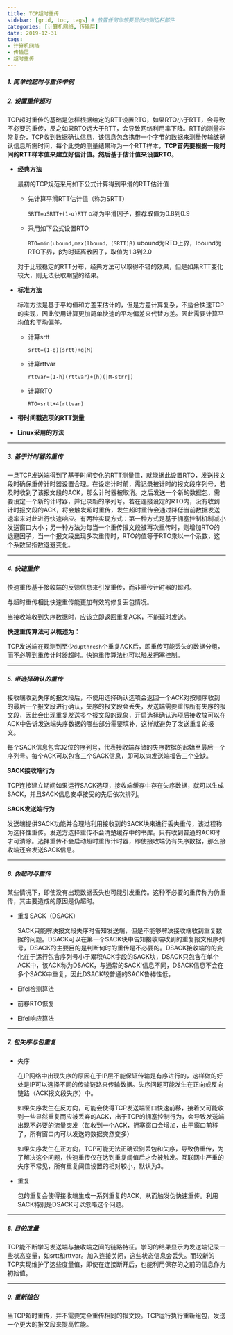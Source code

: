 ```yaml
---
title: TCP超时重传
sidebar: [grid, toc, tags] # 放置任何你想要显示的侧边栏部件
categories: [计算机网络, 传输层]
date: 2019-12-31
tags:
- 计算机网络
- 传输层
- 超时重传
---
```




##### 1. 简单的超时与重传举例

##### 2. 设置重传超时

TCP超时重传的基础是怎样根据给定的RTT设置RTO，如果RTO小于RTT，会导致不必要的重传，反之如果RTO远大于RTT，会导致网络利用率下降。RTT的测量非常复杂，TCP收到数据确认信息，该信息包含携带一个字节的数据来测量传输该确认信息所需时间，每个此类的测量结果称为一个RTT样本，**TCP首先要根据一段时间的RTT样本值来建立好估计值。然后基于估计值来设置RTO**。

- **经典方法**

  最初的TCP规范采用如下公式计算得到平滑的RTT估计值

  - 先计算平滑RTT估计值（称为SRTT）

    `SRTT=αSRTT+(1-α)RTT` α称为平滑因子，推荐取值为0.8到0.9

  - 采用如下公式设置RTO

    `RTO=min(ubound,max(lbound，(SRTT)β)`
    ubound为RTO上界，Ibound为RTO下界，β为时延离散因子，取值为1.3到2.0

  对于比较稳定的RTT分布，经典方法可以取得不错的效果，但是如果RTT变化较大，则无法获取期望的结果。

- **标准方法**

  标准方法是基于平均值和方差来估计的，但是方差计算复杂，不适合快速TCP的实现，因此使用计算更加简单快速的平均偏差来代替方差。因此需要计算平均值和平均偏差。

  - 计算srtt

    `srtt=(1-g)(srtt)+g(M)`

  - 计算rttvar

    `rttvar=(1-h)(rttvar)+(h)(|M-strr|)`

  - 计算RTO

    `RTO=srtt+4(rttvar)`

- **带时间戳选项的RTT测量**            

- **Linux采用的方法**

***

##### 3. 基于计时器的重传

一旦TCP发送端得到了基于时间变化的RTT测量值，就能据此设置RTO，发送报文段时确保重传计时器设置合理。在设定计时前，需记录被计时的报文段序列号，若及时收到了该报文段的ACK，那么计时器被取消。之后发送一个新的数据包，需要设定一个新的计时器，并记录新的序列号。若在连接设定的RTO内，没有收到计时报文段的ACK，将会触发超时重传，发生超时重传会通过降低当前数据发送速率来对此进行快速响应。有两种实现方式：第一种方式是基于拥塞控制机制减小发送窗口大小；另一种方法为每当一个重传报文段被再次重传时，则增加RTO的退避因子，当一个报文段出现多次重传时，RTO的值等于RTO乘以一个系数，这个系数呈指数退避变化。

***

##### 4. 快速重传

快速重传基于接收端的反馈信息来引发重传，而非重传计时器的超时。

与超时重传相比快速重传能更加有效的修复丢包情况。

当接收端收到失序数据时，应该立即返回重复ACK，不能延时发送。

**快速重传算法可以概述为：**

TCP发送端在观测到至少`dupthresh`个重复ACK后，即重传可能丢失的数据分组，而不必等到重传计时器超时。快速重传算法也可以触发拥塞控制。

***

##### 5. 带选择确认的重传 

接收端收到失序的报文段后，不使用选择确认选项会返回一个ACK对按顺序收到的最后一个报文段进行确认，失序的报文段会丢失，发送端需要重传所有失序的报文段，因此会出现重复发送多个报文段的现象，开启选择确认选项后接收放可以在ACK中告诉发送端失序数据的哪些部分需要填补，这样就避免了发送重复的报文。

每个SACK信息包含32位的序列号，代表接收端存储的失序数据的起始至最后一个序列号。每个ACK可以包含三个SACK信息，即可以向发送端报告三个空缺。

**SACK接收端行为**

 TCP连接建立期间如果运行SACK选项，接收端缓存中存在失序数据，就可以生成SACK，并且SACK信息安卓接受的先后依次排列。                                                                                                                                                                                  

**SACK发送端行为**

发送端提供SACK功能并合理地利用接收到的SACK块来进行丢失重传，该过程称为选择性重传。发送方选择重传不会清楚缓存中的书库。只有收到普通的ACK时才可清除。选择重传不会启动超时重传计时器，即使接收端仍有失序数据，那么接收端还会发送SACK信息。

***

##### 6. 伪超时与重传

某些情况下，即使没有出现数据丢失也可能引发重传。这种不必要的重传称为伪重传，其主要造成的原因是伪超时。

- 重复SACK（DSACK）

  SACK只能解决报文段失序时告知发送端，但是不能够解决接收端收到重复数据的问题。DSACK可以在第一个SACK块中告知接收端收到的重复报文段序列号，DSACK的主要目的是判断何时的重传是不必要的。DSACK接收端的的变化在于运行包含序列号小于累积ACK字段的SACK块，DSACK只包含在单个ACK中，该ACK称为DSACK，与通常的SACK'信息不同，DSACK信息不会在多个SACK中重复，因此DSACK较普通的SACK鲁棒性低，

- Eifel检测算法

- 前移RTO恢复

- Eifel响应算法

***

##### 7. 包失序与包重复

- 失序

  在IP网络中出现失序的原因在于IP层不能保证传输是有序进行的，这样做的好处是IP可以选择不同的传输链路来传输数据。失序问题可能发生在正向或反向链路（ACK报文段失序）中。

  如果失序发生在反方向，可能会使得TCP发送端窗口快速前移，接着又可能收到一些显然重复而应被丢弃的ACK，出于TCP的拥塞控制行为，会导致发送端出现不必要的流量突发（每收到一个ACK，拥塞窗口会增加，由于窗口前移了，所有窗口内可以发送的数据突然变多）

  如果失序发生在正方向，TCP可能无法正确识别丢包和失序，导致伪重传，为了解决这个问题，快速重传仅在达到重复阈值后才会被触发。互联网中严重的失序不常见，所有重复阈值设置的相对较小，默认为3。

- 重复

  包的重复会使得接收端生成一系列重复的ACK，从而触发伪快速重传。利用SACK特别是DSACK可以忽略这个问题。

***

##### 8. 目的度量

TCP能不断学习发送端与接收端之间的链路特征。学习的结果显示为发送端记录一些状态变量，如srtt和rttvar。加入连接关闭，这些状态信息会丢失。而较新的TCP实现维护了这些度量值，即使在连接断开后，也能利用保存的之前的信息作为初始值。

***

##### 9. 重新组包

当TCP超时重传，并不需要完全重传相同的报文段。TCP运行执行重新组包，发送一个更大的报文段来提高性能。